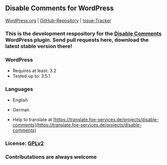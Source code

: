 ## Disable Comments for WordPress

[WordPress.org](http://wordpress.org/extend/plugins/disable-comments/) | 
[GitHub-Repository](https://github.com/hybridauth/WordPress-Social-Login) | 
[Issue-Tracker](https://github.com/hybridauth/WordPress-Social-Login/issues)

### This is the development respository for the [Disable Comments](http://wordpress.org/extend/plugins/disable-comments/) WordPress plugin. Send pull requests here, download the latest stable version there!

### WordPress
* Requires at least: 3.2
* Tested up to: 3.5.1

### Languages
* English
* German

* Help to translate at [https://translate.foe-services.de/projects/disable-comments](https://translate.foe-services.de/projects/disable-comments)

### License: [GPLv2](http://www.gnu.org/licenses/gpl-2.0.html)

### Contributations are always welcome